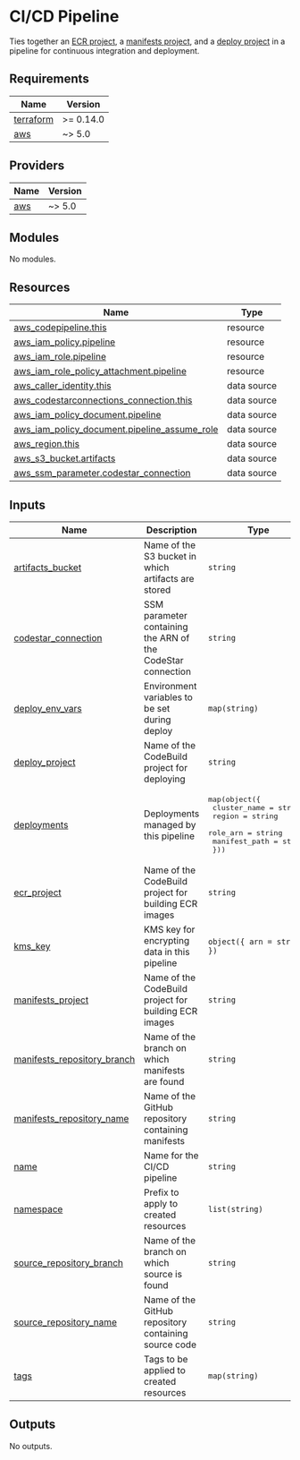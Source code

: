 # CI/CD Pipeline

Ties together an [ECR project], a [manifests project], and a [deploy project] in
a pipeline for continuous integration and deployment.

[ECR project]: ../ecr-project
[manifests project]: ../manifests-project
[deploy project]: ../deploy-project

<!-- BEGIN_TF_DOCS -->
## Requirements

| Name | Version |
|------|---------|
| <a name="requirement_terraform"></a> [terraform](#requirement\_terraform) | >= 0.14.0 |
| <a name="requirement_aws"></a> [aws](#requirement\_aws) | ~> 5.0 |

## Providers

| Name | Version |
|------|---------|
| <a name="provider_aws"></a> [aws](#provider\_aws) | ~> 5.0 |

## Modules

No modules.

## Resources

| Name | Type |
|------|------|
| [aws_codepipeline.this](https://registry.terraform.io/providers/hashicorp/aws/latest/docs/resources/codepipeline) | resource |
| [aws_iam_policy.pipeline](https://registry.terraform.io/providers/hashicorp/aws/latest/docs/resources/iam_policy) | resource |
| [aws_iam_role.pipeline](https://registry.terraform.io/providers/hashicorp/aws/latest/docs/resources/iam_role) | resource |
| [aws_iam_role_policy_attachment.pipeline](https://registry.terraform.io/providers/hashicorp/aws/latest/docs/resources/iam_role_policy_attachment) | resource |
| [aws_caller_identity.this](https://registry.terraform.io/providers/hashicorp/aws/latest/docs/data-sources/caller_identity) | data source |
| [aws_codestarconnections_connection.this](https://registry.terraform.io/providers/hashicorp/aws/latest/docs/data-sources/codestarconnections_connection) | data source |
| [aws_iam_policy_document.pipeline](https://registry.terraform.io/providers/hashicorp/aws/latest/docs/data-sources/iam_policy_document) | data source |
| [aws_iam_policy_document.pipeline_assume_role](https://registry.terraform.io/providers/hashicorp/aws/latest/docs/data-sources/iam_policy_document) | data source |
| [aws_region.this](https://registry.terraform.io/providers/hashicorp/aws/latest/docs/data-sources/region) | data source |
| [aws_s3_bucket.artifacts](https://registry.terraform.io/providers/hashicorp/aws/latest/docs/data-sources/s3_bucket) | data source |
| [aws_ssm_parameter.codestar_connection](https://registry.terraform.io/providers/hashicorp/aws/latest/docs/data-sources/ssm_parameter) | data source |

## Inputs

| Name | Description | Type | Default | Required |
|------|-------------|------|---------|:--------:|
| <a name="input_artifacts_bucket"></a> [artifacts\_bucket](#input\_artifacts\_bucket) | Name of the S3 bucket in which artifacts are stored | `string` | n/a | yes |
| <a name="input_codestar_connection"></a> [codestar\_connection](#input\_codestar\_connection) | SSM parameter containing the ARN of the CodeStar connection | `string` | n/a | yes |
| <a name="input_deploy_env_vars"></a> [deploy\_env\_vars](#input\_deploy\_env\_vars) | Environment variables to be set during deploy | `map(string)` | `{}` | no |
| <a name="input_deploy_project"></a> [deploy\_project](#input\_deploy\_project) | Name of the CodeBuild project for deploying | `string` | n/a | yes |
| <a name="input_deployments"></a> [deployments](#input\_deployments) | Deployments managed by this pipeline | <pre>map(object({<br>    cluster_name  = string<br>    region        = string<br>    role_arn      = string<br>    manifest_path = string<br>  }))</pre> | n/a | yes |
| <a name="input_ecr_project"></a> [ecr\_project](#input\_ecr\_project) | Name of the CodeBuild project for building ECR images | `string` | n/a | yes |
| <a name="input_kms_key"></a> [kms\_key](#input\_kms\_key) | KMS key for encrypting data in this pipeline | `object({ arn = string })` | `null` | no |
| <a name="input_manifests_project"></a> [manifests\_project](#input\_manifests\_project) | Name of the CodeBuild project for building ECR images | `string` | n/a | yes |
| <a name="input_manifests_repository_branch"></a> [manifests\_repository\_branch](#input\_manifests\_repository\_branch) | Name of the branch on which manifests are found | `string` | `"main"` | no |
| <a name="input_manifests_repository_name"></a> [manifests\_repository\_name](#input\_manifests\_repository\_name) | Name of the GitHub repository containing manifests | `string` | n/a | yes |
| <a name="input_name"></a> [name](#input\_name) | Name for the CI/CD pipeline | `string` | n/a | yes |
| <a name="input_namespace"></a> [namespace](#input\_namespace) | Prefix to apply to created resources | `list(string)` | `[]` | no |
| <a name="input_source_repository_branch"></a> [source\_repository\_branch](#input\_source\_repository\_branch) | Name of the branch on which source is found | `string` | `"main"` | no |
| <a name="input_source_repository_name"></a> [source\_repository\_name](#input\_source\_repository\_name) | Name of the GitHub repository containing source code | `string` | n/a | yes |
| <a name="input_tags"></a> [tags](#input\_tags) | Tags to be applied to created resources | `map(string)` | `{}` | no |

## Outputs

No outputs.
<!-- END_TF_DOCS -->
